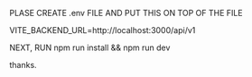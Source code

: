 PLASE CREATE .env FILE AND PUT THIS ON TOP OF THE FILE

VITE_BACKEND_URL=http://localhost:3000/api/v1

NEXT, RUN npm run install && npm run dev

thanks.